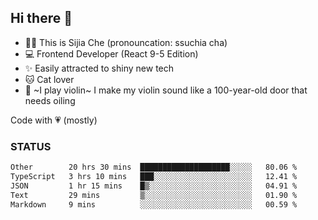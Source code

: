 ## Hi there 👋

- 🙋‍♀️ This is Sijia Che (pronouncation: ssuchia cha)
- 💻 Frontend Developer (React 9-5 Edition)
- ✨ Easily attracted to shiny new tech
- 🐱 Cat lover
- 🌟 ~I play violin~ I make my violin sound like a 100-year-old door that needs oiling

Code with 💗 (mostly)

### STATUS
<!--START_SECTION:waka-->

```txt
Other        20 hrs 30 mins  ████████████████████░░░░░   80.06 %
TypeScript   3 hrs 10 mins   ███░░░░░░░░░░░░░░░░░░░░░░   12.41 %
JSON         1 hr 15 mins    █▒░░░░░░░░░░░░░░░░░░░░░░░   04.91 %
Text         29 mins         ▒░░░░░░░░░░░░░░░░░░░░░░░░   01.90 %
Markdown     9 mins          ░░░░░░░░░░░░░░░░░░░░░░░░░   00.59 %
```

<!--END_SECTION:waka-->
